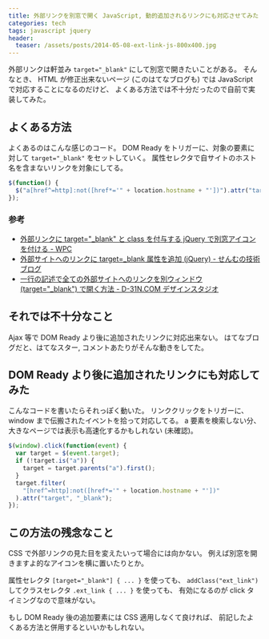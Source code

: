 ```yaml
---
title: 外部リンクを別窓で開く JavaScript, 動的追加されるリンクにも対応させてみた (jQuery使用)
categories: tech
tags: javascript jquery
header:
  teaser: /assets/posts/2014-05-08-ext-link-js-800x400.jpg
---
```


外部リンクは軒並み `target="_blank"` にして別窓で開きたいことがある。
そんなとき、 HTML が修正出来ないページ (このはてなブログも) では
JavaScript で対応することになるのだけど、
よくある方法では不十分だったので自前で実装してみた。

<!--more-->

## よくある方法

よくあるのはこんな感じのコード。
DOM Ready をトリガーに、対象の要素に対して `target="_blank"` をセットしていく。
属性セレクタで自サイトのホスト名を含まないリンクを対象にしてる。

```javascript
$(function() {
  $("a[href^=http]:not([href*='" + location.hostname + "'])").attr("target", "_blank");
});
```

### 参考

* [外部リンクに target="_blank" と class を付与する jQuery で別窓アイコンを付ける - WPC](http://web-pc.net/jquery007)
* [外部サイトへのリンクに target=_blank 属性を追加 (jQuery) - せんむの技術ブログ](http://www.shikidahironori.jp/music/2011/01/target-blankjquery.html)
* [一行の記述で全ての外部サイトへのリンクを別ウィンドウ (target="_blank") で開く方法 - D-31N.COM デザインスタジオ](http://www.d-31n.com/blog_archive/jquery/3962)

## それでは不十分なこと

Ajax 等で DOM Ready より後に追加されたリンクに対応出来ない。
はてなブログだと、はてなスター, コメントあたりがそんな動きをしてた。

## DOM Ready より後に追加されたリンクにも対応してみた

こんなコードを書いたらそれっぽく動いた。
リンククリックをトリガーに、 window まで伝搬されたイベントを拾って対応してる。
a 要素を検索しない分、大きなページでは表示も高速化するかもしれない (未確認)。

```javascript
$(window).click(function(event) {
  var target = $(event.target);
  if (!target.is("a")) {
    target = target.parents("a").first();
  }
  target.filter(
    "[href^=http]:not([href*='" + location.hostname + "'])"
  ).attr("target", "_blank");
});
```

## この方法の残念なこと

CSS で外部リンクの見た目を変えたいって場合には向かない。
例えば別窓を開きますよ的なアイコンを横に置いたりとか。

属性セレクタ `[target="_blank"] { ... }` を使っても、
`addClass("ext_link")` してクラスセレクタ `.ext_link { ... }` を使っても、
有効になるのが click タイミングなので意味がない。

もし DOM Ready 後の追加要素には CSS 適用しなくて良ければ、
前記したよくある方法と併用するといいかもしれない。
